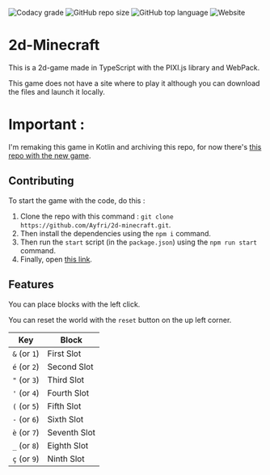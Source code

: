<!-- Badges-->

![Codacy grade](https://img.shields.io/codacy/grade/1abacd35dbe04806bf5c54192874930e?logo=codacy&style=for-the-badge)
![GitHub repo size](https://img.shields.io/github/repo-size/ayfri/2d-minecraft?style=for-the-badge)
![GitHub top language](https://img.shields.io/github/languages/top/ayfri/2d-minecraft?logo=typescript&logoColor=%2329f&style=for-the-badge)
![Website](https://img.shields.io/website?style=for-the-badge&url=http%3A%2F%2F51.91.39.85%3A8080%2F)

# 2d-Minecraft

This is a 2d-game made in TypeScript with the PIXI.js library and WebPack.

This game does not have a site where to play it although you can download the files and launch it locally.

# Important :

I'm remaking this game in Kotlin and archiving this repo, for now there's [this repo with the new game](https://github.com/Ayfri/Minekraft-2D).

## Contributing

To start the game with the code, do this :
1. Clone the repo with this command : `git clone https://github.com/Ayfri/2d-minecraft.git`.
2. Then install the dependencies using the `npm i` command.
3. Then run the `start` script (in the `package.json`) using the `npm run start` command.
4. Finally, open [this link](http://localhost:3000/index.html).

## Features

You can place blocks with the left click.

You can reset the world with the `reset` button on the up left corner.

| Key          | Block        |
| ------------ | ------------ |
| `&` (or `1`) | First Slot   |
| `é` (or `2`) | Second Slot  |
| `"` (or `3`) | Third Slot   |
| `'` (or `4`) | Fourth Slot  |
| `(` (or `5`) | Fifth Slot   |
| `-` (or `6`) | Sixth Slot   |
| `è` (or `7`) | Seventh Slot |
| `_` (or `8`) | Eighth Slot  |
| `ç` (or `9`) | Ninth Slot   |
